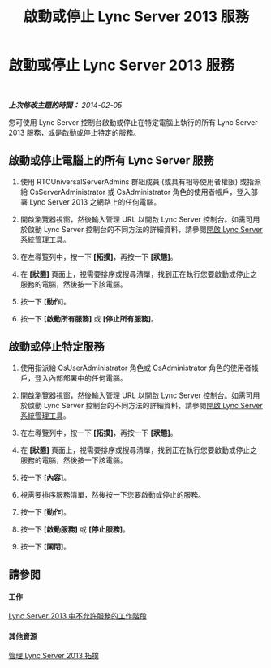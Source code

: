 ﻿---
title: 啟動或停止 Lync Server 2013 服務
TOCTitle: 啟動或停止 Lync Server 2013 服務
ms:assetid: 1c70b4ec-9de5-4f7a-a3c9-c0eb76710505
ms:mtpsurl: https://technet.microsoft.com/zh-tw/library/Gg520958(v=OCS.15)
ms:contentKeyID: 49290262
ms.date: 08/10/2015
mtps_version: v=OCS.15
ms.translationtype: HT
---

# 啟動或停止 Lync Server 2013 服務

 

_**上次修改主題的時間：** 2014-02-05_

您可使用 Lync Server 控制台啟動或停止在特定電腦上執行的所有 Lync Server 2013 服務，或是啟動或停止特定的服務。

## 啟動或停止電腦上的所有 Lync Server 服務

1.  使用 RTCUniversalServerAdmins 群組成員 (或具有相等使用者權限) 或指派給 CsServerAdministrator 或 CsAdministrator 角色的使用者帳戶，登入部署 Lync Server 2013 之網路上的任何電腦。

2.  開啟瀏覽器視窗，然後輸入管理 URL 以開啟 Lync Server 控制台。如需可用於啟動 Lync Server 控制台的不同方法的詳細資料，請參閱[開啟 Lync Server 系統管理工具](lync-server-2013-open-lync-server-administrative-tools.md)。

3.  在左導覽列中，按一下 **\[拓撲\]**，再按一下 **\[狀態\]**。

4.  在 **\[狀態\]** 頁面上，視需要排序或搜尋清單，找到正在執行您要啟動或停止之服務的電腦，然後按一下該電腦。

5.  按一下 **\[動作\]**。

6.  按一下 **\[啟動所有服務\]** 或 **\[停止所有服務\]**。

## 啟動或停止特定服務

1.  使用指派給 CsUserAdministrator 角色或 CsAdministrator 角色的使用者帳戶，登入內部部署中的任何電腦。

2.  開啟瀏覽器視窗，然後輸入管理 URL 以開啟 Lync Server 控制台。如需可用於啟動 Lync Server 控制台的不同方法的詳細資料，請參閱[開啟 Lync Server 系統管理工具](lync-server-2013-open-lync-server-administrative-tools.md)。

3.  在左導覽列中，按一下 **\[拓撲\]**，再按一下 **\[狀態\]**。

4.  在 **\[狀態\]** 頁面上，視需要排序或搜尋清單，找到正在執行您要啟動或停止之服務的電腦，然後按一下該電腦。

5.  按一下 **\[內容\]**。

6.  視需要排序服務清單，然後按一下您要啟動或停止的服務。

7.  按一下 **\[動作\]**。

8.  按一下 **\[啟動服務\]** 或 **\[停止服務\]**。

9.  按一下 **\[關閉\]**。

## 請參閱

#### 工作

[Lync Server 2013 中不允許服務的工作階段](lync-server-2013-prevent-sessions-for-services.md)  

#### 其他資源

[管理 Lync Server 2013 拓撲](lync-server-2013-managing-the-lync-server-topology.md)

